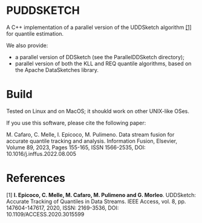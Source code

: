 # PUDDSKETCH


A C++ implementation of a parallel version of the UDDSketch algorithm [\[1\]][2] for quantile estimation.

We also provide:

- a parallel version of DDSketch (see the ParallelDDSketch directory);
- parallel version of both the KLL and REQ quantile algorithms, based on the Apache DataSketches library.

# Build
Tested on Linux and on MacOS; it shoukld work on other UNIX-like OSes.

If you use this software, please cite the following paper:

M. Cafaro, C. Melle, I. Epicoco, M. Pulimeno. Data stream fusion for accurate quantile tracking and analysis. Information Fusion, Elsevier, Volume 89, 2023, Pages 155-165, ISSN 1566-2535, DOI: 10.1016/j.inffus.2022.08.005

# References

\[1\] **I. Epicoco, C. Melle, M. Cafaro, M. Pulimeno and G. Morleo**. UDDSketch: Accurate Tracking of Quantiles in Data Streams. IEEE Access, vol. 8, pp. 147604-147617, 2020, ISSN: 2169-3536, DOI: 10.1109/ACCESS.2020.3015599

[2]: <https://github.com/cafaro/UDDSketch> "UDDSketch"
